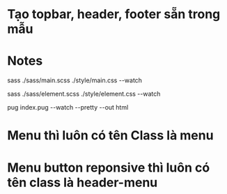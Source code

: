 # Tạo topbar, header, footer sẵn trong mẫu

# Notes

sass ./sass/main.scss ./style/main.css --watch

sass ./sass/element.scss ./style/element.css --watch

pug index.pug --watch --pretty --out html

# Menu thì luôn có tên Class là menu

# Menu button reponsive thì luôn có tên class là header-menu
